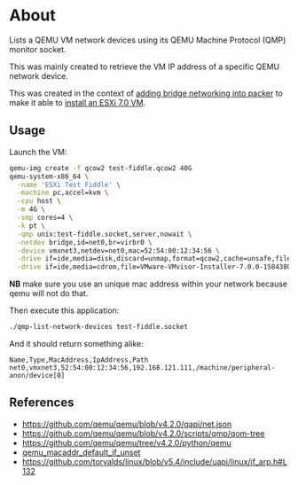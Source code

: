 # About

Lists a QEMU VM network devices using its QEMU Machine Protocol (QMP) monitor socket.

This was mainly created to retrieve the VM IP address of a specific QEMU network device.

This was created in the context of [adding bridge networking into packer](https://github.com/hashicorp/packer/issues/9156) to make it able to [install an ESXi 7.0 VM](https://github.com/rgl/esxi-vagrant).

## Usage

Launch the VM:

```bash
qemu-img create -f qcow2 test-fiddle.qcow2 40G
qemu-system-x86_64 \
  -name 'ESXi Test Fiddle' \
  -machine pc,accel=kvm \
  -cpu host \
  -m 4G \
  -smp cores=4 \
  -k pt \
  -qmp unix:test-fiddle.socket,server,nowait \
  -netdev bridge,id=net0,br=virbr0 \
  -device vmxnet3,netdev=net0,mac=52:54:00:12:34:56 \
  -drive if=ide,media=disk,discard=unmap,format=qcow2,cache=unsafe,file=test-fiddle.qcow2 \
  -drive if=ide,media=cdrom,file=VMware-VMvisor-Installer-7.0.0-15843807.x86_64.iso
```

**NB** make sure you use an unique mac address within your network because qemu will not do that.

Then execute this application:

```bash
./qmp-list-network-devices test-fiddle.socket
```

And it should return something alike:

```plain
Name,Type,MacAddress,IpAddress,Path
net0,vmxnet3,52:54:00:12:34:56,192.168.121.111,/machine/peripheral-anon/device[0]
```

## References

* https://github.com/qemu/qemu/blob/v4.2.0/qapi/net.json
* https://github.com/qemu/qemu/blob/v4.2.0/scripts/qmp/qom-tree
* https://github.com/qemu/qemu/tree/v4.2.0/python/qemu
* [qemu_macaddr_default_if_unset](https://github.com/qemu/qemu/blob/v4.2.0/net/net.c#L179-L200)
* https://github.com/torvalds/linux/blob/v5.4/include/uapi/linux/if_arp.h#L132
